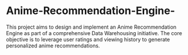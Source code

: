# Anime-Recommendation-Engine-
This project aims to design and implement an Anime Recommendation Engine as part of a comprehensive Data Warehousing initiative. The core objective is to leverage user ratings and viewing history to generate personalized anime recommendations.
